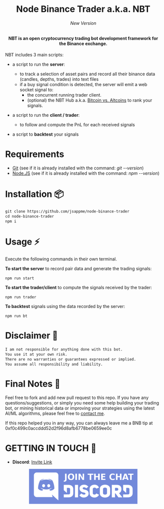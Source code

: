 <h1 align="center">Node Binance Trader a.k.a. NBT</h1>

<h6 align="center">New Version</h6>

<h4 align="center">NBT is an open cryptocurrency trading bot development framework for the Binance exchange.</h4>

NBT includes 3 main scripts:

* a script to run the **server**:

  * to track a selection of asset pairs and record all their binance data (candles, depths, trades) into text files
  * if a buy signal condition is detected, the server will emit a web socket signal to:
    * the concurrent running trader client.
    * (optional) the NBT Hub a.k.a. [Bitcoin vs. Altcoins](https://bitcoinvsaltcoins.com) to rank your signals.

* a script to run the **client / trader**:
  * to follow and compute the PnL for each received signals

* a script to **backtest** your signals

# Requirements

* [Git](https://git-scm.com/download/) (see if it is already installed with the command: *git --version*)
* [Node.JS](http://nodejs.org) (see if it is already installed with the command: *npm --version*)

# Installation 📦

```
git clone https://github.com/jsappme/node-binance-trader
cd node-binance-trader
npm i
```

# Usage ⚡️

Execute the following commands in their own terminal.

**To start the server** to record pair data and generate the trading signals:
```
npm run start
```
**To start the trader/client** to compute the signals received by the trader:

```
npm run trader
```
**To backtest** signals using the data recorded by the server:

```
npm run bt
```

# Disclaimer 📖

```
I am not responsible for anything done with this bot.
You use it at your own risk.
There are no warranties or guarantees expressed or implied.
You assume all responsibility and liability.
```

# Final Notes 🙏

Feel free to fork and add new pull request to this repo.
If you have any questions/suggestions, or simply you need some help building your trading bot, or mining historical data or improving your strategies using the latest AI/ML algorithms, please feel free to <a href="mailto:herve76@gmail.com" target="_blank">contact me</a>.

If this repo helped you in any way, you can always leave me a BNB tip at 0xf0c499c0accddd52d2f96d8afb6778be0659ee0c

# GETTING IN TOUCH 💬

* **Discord**: [Invite Link](https://discord.gg/4EQrEgj)

<p align="center">
  <a href="https://discord.gg/4EQrEgj"><img alt="Discord chat" src="Discord_button.png" /></a>
</p>
